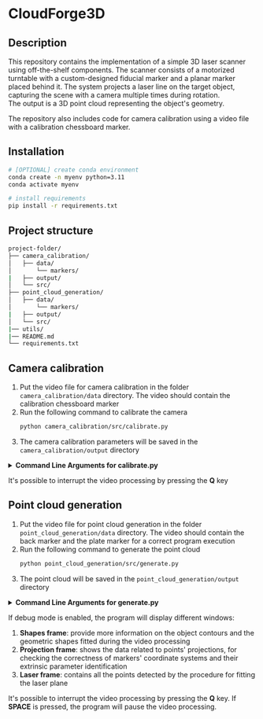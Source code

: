 # CloudForge3D

## Description
This repository contains the implementation of a simple 3D laser scanner using off-the-shelf components. The scanner consists of a motorized turntable with a custom-designed fiducial marker and a planar marker placed behind it. The system projects a laser line on the target object, capturing the scene with a camera multiple times during rotation.<br/>
The output is a 3D point cloud representing the object's geometry.

The repository also includes code for camera calibration using a video file with a calibration chessboard marker.


## Installation
```bash
# [OPTIONAL] create conda environment
conda create -n myenv python=3.11
conda activate myenv

# install requirements
pip install -r requirements.txt
```

## Project structure
```bash
project-folder/
├── camera_calibration/
│   ├── data/
│       └── markers/
|   ├── output/
│   └── src/
├── point_cloud_generation/
│   ├── data/
│       └── markers/
|   ├── output/
│   └── src/
|── utils/
|── README.md
└── requirements.txt
```


## Camera calibration
1. Put the video file for camera calibration in the folder `camera_calibration/data` directory. The video should contain the calibration chessboard marker
1. Run the following command to calibrate the camera
    ```bash
    python camera_calibration/src/calibrate.py
    ```
1. The camera calibration parameters will be saved in the `camera_calibration/output` directory

<details>
<summary><span style="font-weight: bold;">Command Line Arguments for calibrate.py</span></summary>

  #### --debug
  Debug mode (display additional information)
  #### --chessboard_size
  Size of the chessboard
  #### --window_scaling_factor
  Scaling factor for the window size
  #### --time_skip
  Time interval to skip in milliseconds
  #### --video_dir
  Directory containing the video file
  #### --video_name
  Name of the video file
  #### --output_dir
  Directory to save the output file
  #### --output_name
  Name of the output file
</details>

<p>
It's possible to interrupt the video processing by pressing the <b>Q</b> key
</p>


## Point cloud generation
1. Put the video file for point cloud generation in the folder `point_cloud_generation/data` directory. The video should contain the back marker and the plate marker for a correct program execution
1. Run the following command to generate the point cloud
    ```bash
    python point_cloud_generation/src/generate.py
    ```
1. The point cloud will be saved in the `point_cloud_generation/output` directory

<details>
<summary><span style="font-weight: bold;">Command Line Arguments for generate.py</span></summary>

  #### --debug
  Debug mode (display additional information)
  #### --window_scaling_factor
  Scaling factor for the window size
  #### --video_dir
  Directory containing the video file
  #### --video_name
  Name of the video file
  #### --output_dir
  Directory to save the output file
  #### --camera_params_dir
  Directory containing the camera parameters file
  #### --camera_params_name
  Name of the camera parameters file
  #### --plate_marker_info
  Information about the object marker (seq_string, min_pattern_len, marker_radius_cm)
  #### --back_marker_size
  Size of the back marker (width_cm, height_cm)
</details>

<p>
If debug mode is enabled, the program will display different windows:
<ol>
    <li><b>Shapes frame</b>: provide more information on the object contours and the geometric shapes fitted during the video processing</li>
    <li><b>Projection frame</b>: shows the data related to points' projections, for checking the correctness of markers' coordinate systems and their extrinsic parameter identification</li>
    <li><b>Laser frame</b>: contains all the points detected by the procedure for fitting the laser plane</li>
</ol>
</p>

<p>
It's possible to interrupt the video processing by pressing the <b>Q</b> key.
If <b>SPACE</b> is pressed, the program will pause the video processing.
</p>